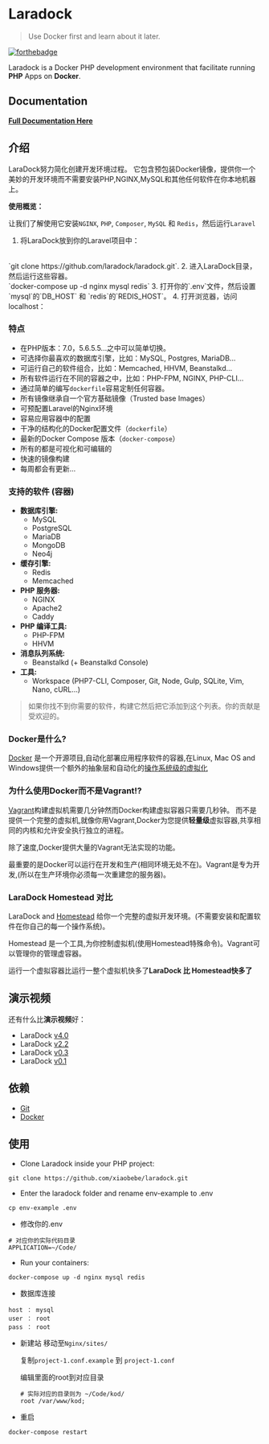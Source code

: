 # Laradock

> Use Docker first and learn about it later.

[![forthebadge](http://forthebadge.com/images/badges/built-by-developers.svg)](http://zalt.me)

Laradock is a Docker PHP development environment that facilitate running **PHP** Apps on **Docker**.

## Documentation

[**Full Documentation Here**](http://laradock.io)
## 介绍
LaraDock努力简化创建开发环境过程。
它包含预包装Docker镜像，提供你一个美妙的开发环境而不需要安装PHP,NGINX,MySQL和其他任何软件在你本地机器上。

**使用概览：**


让我们了解使用它安装`NGINX`, `PHP`, `Composer`, `MySQL` 和 `Redis`，然后运行`Laravel`

1. 将LaraDock放到你的Laravel项目中：
<br>
`git clone https://github.com/laradock/laradock.git`.
2. 进入LaraDock目录，然后运行这些容器。
<br>
`docker-compose up -d nginx mysql redis`
3. 打开你的`.env`文件，然后设置`mysql`的`DB_HOST` 和  `redis`的`REDIS_HOST`。
4. 打开浏览器，访问localhost：


<a name="features"></a>
### 特点

- 在PHP版本：7.0，5.6.5.5...之中可以简单切换。
- 可选择你最喜欢的数据库引擎，比如：MySQL, Postgres, MariaDB...
- 可运行自己的软件组合，比如：Memcached, HHVM, Beanstalkd...
- 所有软件运行在不同的容器之中，比如：PHP-FPM, NGINX, PHP-CLI...
- 通过简单的编写`dockerfile`容易定制任何容器。
- 所有镜像继承自一个官方基础镜像（Trusted base Images）
- 可预配置Laravel的Nginx环境
- 容易应用容器中的配置
- 干净的结构化的Docker配置文件（`dockerfile`）
- 最新的Docker Compose 版本（`docker-compose`）
- 所有的都是可视化和可编辑的
- 快速的镜像构建
- 每周都会有更新...

<a name="Supported-Containers"></a>
### 支持的软件 (容器)

- **数据库引擎:**
	- MySQL
	- PostgreSQL
	- MariaDB
	- MongoDB
	- Neo4j
- **缓存引擎:**
	- Redis
	- Memcached
- **PHP 服务器:**
	- NGINX
	- Apache2
	- Caddy
- **PHP 编译工具:**
	- PHP-FPM
	- HHVM
- **消息队列系统:**
	- Beanstalkd (+ Beanstalkd Console)
- **工具:**
	- Workspace (PHP7-CLI, Composer, Git, Node, Gulp, SQLite, Vim, Nano, cURL...)
>如果你找不到你需要的软件，构建它然后把它添加到这个列表。你的贡献是受欢迎的。

<a name="what-is-docker"></a>
### Docker是什么?

[Docker](https://www.docker.com) 是一个开源项目,自动化部署应用程序软件的容器,在Linux, Mac OS and Windows提供一个额外的抽象层和自动化的[操作系统级的虚拟化](https://en.wikipedia.org/wiki/Operating-system-level_virtualization)


<a name="why-docker-not-vagrant"></a>
### 为什么使用Docker而不是Vagrant!?

[Vagrant](https://www.vagrantup.com)构建虚拟机需要几分钟然而Docker构建虚拟容器只需要几秒钟。
而不是提供一个完整的虚拟机,就像你用Vagrant,Docker为您提供**轻量级**虚拟容器,共享相同的内核和允许安全执行独立的进程。

除了速度,Docker提供大量的Vagrant无法实现的功能。

最重要的是Docker可以运行在开发和生产(相同环境无处不在)。Vagrant是专为开发,(所以在生产环境你必须每一次重建您的服务器)。

<a name="laradock-vs-homestead"></a>
### LaraDock Homestead 对比

LaraDock and [Homestead](https://laravel.com/docs/master/homestead) 给你一个完整的虚拟开发环境。(不需要安装和配置软件在你自己的每一个操作系统)。

Homestead 是一个工具,为你控制虚拟机(使用Homestead特殊命令)。Vagrant可以管理你的管理虚容器。

运行一个虚拟容器比运行一整个虚拟机快多了**LaraDock 比 Homestead快多了**



<a name="Demo"></a>
## 演示视频
还有什么比**演示视频**好：

- LaraDock [v4.0](https://www.youtube.com/watch?v=TQii1jDa96Y)
- LaraDock [v2.2](https://www.youtube.com/watch?v=-DamFMczwDA)
- LaraDock [v0.3](https://www.youtube.com/watch?v=jGkyO6Is_aI)
- LaraDock [v0.1](https://www.youtube.com/watch?v=3YQsHe6oF80)



<a name="Requirements"></a>
## 依赖

- [Git](https://git-scm.com/downloads)                                           
- [Docker](https://www.docker.com/products/docker/)



## 使用

- Clone Laradock inside your PHP project:
```
git clone https://github.com/xiaobebe/laradock.git
```
- Enter the laradock folder and rename env-example to .env
```
cp env-example .env
```
- 修改你的.env
```
# 对应你的实际代码目录
APPLICATION=~/Code/
```
- Run your containers:
```
docker-compose up -d nginx mysql redis
```
- 数据库连接
```
host ： mysql
user ： root
pass ： root
```
- 新建站
  移动至`Nginx/sites/`

  复制`project-1.conf.example` 到 `project-1.conf`

  编辑里面的root到对应目录
  ```
  # 实际对应的目录则为 ~/Code/kod/
  root /var/www/kod;
  ```
- 重启
```
docker-compose restart
```
